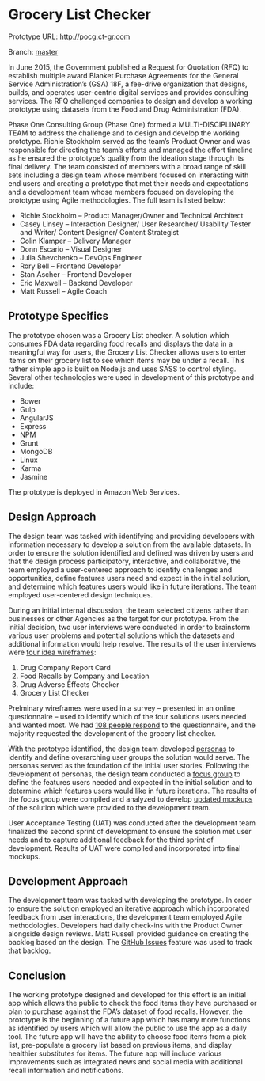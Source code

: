 # Grocery List Checker

Prototype URL: http://pocg.ct-gr.com

Branch: [master](https://github.com/pocg/hackathon/tree/master)

In June 2015, the Government published a Request for Quotation (RFQ) to establish multiple award Blanket Purchase Agreements for the General Service Administration’s (GSA) 18F, a fee-drive organization that designs, builds, and operates user-centric digital services and provides consulting services. The RFQ challenged companies to design and develop a working prototype using datasets from the Food and Drug Administration (FDA).

Phase One Consulting Group (Phase One) formed a MULTI-DISCIPLINARY TEAM to address the challenge and to design and develop the working prototype. Richie Stockholm served as the team’s Product Owner and was responsible for directing the team’s efforts and managed the effort timeline as he ensured the prototype’s quality from the ideation stage through its final delivery. The team consisted of members with a broad range of skill sets including a design team whose members focused on interacting with end users and creating a prototype that met their needs and expectations and a development team whose members focused on developing the prototype using Agile  methodologies. The full team is listed below:

* Richie Stockholm – Product Manager/Owner and Technical Architect
* Casey Linsey – Interaction Designer/ User Researcher/ Usability Tester and Writer/ Content Designer/ Content Strategist
* Colin Klamper – Delivery Manager
*	Donn Escario – Visual Designer
*	Julia Shevchenko – DevOps Engineer
*	Rory Bell – Frontend Developer
*	Stan Ascher – Frontend Developer
*	Eric Maxwell – Backend Developer
*	Matt Russell – Agile Coach

## Prototype Specifics
The prototype chosen was a Grocery List checker. A solution which consumes FDA data regarding food recalls and displays the data in a meaningful way for users, the Grocery List Checker allows users to enter items on their grocery list to see which items may be under a recall. This rather simple app is built on Node.js and uses SASS to control styling. Several other technologies were used in development of this prototype and include:
* Bower
* Gulp
* AngularJS
* Express
* NPM
* Grunt
* MongoDB
* Linux
* Karma
* Jasmine

The prototype is deployed in Amazon Web Services.

## Design Approach
The design team was tasked with identifying and providing developers with information necessary to develop a solution from the available datasets. In order to ensure the solution identified and defined was driven by users and that the design process participatory, interactive, and collaborative, the team employed a user-centered approach to identify challenges and opportunities, define features users need and expect in the initial solution, and determine which features users would like in future iterations. The team employed user-centered design techniques.

During an initial internal discussion, the team selected citizens rather than businesses or other Agencies as the target for our prototype. From the initial decision, two user interviews were conducted in order to brainstorm various user problems and potential solutions which the datasets and additional information would help resolve. The results of the user interviews were [four idea wireframes](https://github.com/pocg/hackathon/blob/master/design/ADS%20Hackathon%20Wireframes%20.pptx): 

1.	Drug Company Report Card
2.	Food Recalls by Company and Location
3.	Drug Adverse Effects Checker
4.	Grocery List Checker

Prelminary wireframes were used in a survey – presented in an online questionnaire – used to identify which of the four solutions users needed and wanted most. We had [108 people respond](https://docs.google.com/forms/d/1OqXY2OYnjwkj86WQj8yTvqA7r4BKy02fzPD1QPpMjvU/viewanalytics) to the questionnaire, and the majority requested the development of the grocery list checker.

With the prototype identified, the design team developed [personas](https://github.com/pocg/hackathon/blob/master/design/GSA%20Hackathon%20Personas.pptx) to identify and define overarching user groups the solution would serve. The personas served as the foundation of the initial user stories. Following the development of personas, the design team conducted a [focus group](https://github.com/pocg/hackathon/blob/master/design/Focus%20Group%20Notes.png) to define the features users needed and expected in the initial solution and to determine which features users would like in future iterations. The results of the focus group were compiled and analyzed to develop [updated mockups](https://github.com/pocg/hackathon/blob/master/design/18F_AGILE_GroceryListChecker_6%2025%2015.pptx) of the solution which were provided to the development team. 

User Acceptance Testing (UAT) was conducted after the development team finalized the second sprint of development to ensure the solution met user needs and to capture additional feedback for the third sprint of development. Results of UAT were compiled and incorporated into final mockups.

## Development Approach
The development team was tasked with developing the prototype. In order to ensure the solution employed an iterative approach which incorporated feedback from user interactions, the development team employed Agile methodologies. Developers had daily check-ins with the Product Owner alongside design reviews. Matt Russell provided guidance on creating the backlog based on the design. The [GitHub Issues](https://github.com/pocg/hackathon/issues) feature was used to track that backlog.

## Conclusion
The working prototype designed and developed for this effort is an initial app which allows the public to check the food items they have purchased or plan to purchase against the FDA’s dataset of food recalls. However, the prototype is the beginning of a future app which has many more functions as identified by users which will allow the public to use the app as a daily tool. The future app will have the ability to choose food items from a pick list, pre-populate a grocery list based on previous items, and display healthier substitutes for items. The future app will include various improvements such as integrated news and social media with additional recall information and notifications.
